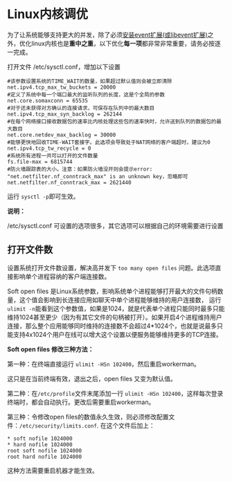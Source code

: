 # Linux内核调优

为了让系统能够支持更大的并发，除了必须[安装event扩展(或libevent扩展)](../install/install.md)之外，优化linux内核也是**重中之重**，以下优化**每一项**都非常非常重要，请务必按逐一完成。

打开文件 /etc/sysctl.conf，增加以下设置
```
#该参数设置系统的TIME_WAIT的数量，如果超过默认值则会被立即清除
net.ipv4.tcp_max_tw_buckets = 20000
#定义了系统中每一个端口最大的监听队列的长度，这是个全局的参数
net.core.somaxconn = 65535
#对于还未获得对方确认的连接请求，可保存在队列中的最大数目
net.ipv4.tcp_max_syn_backlog = 262144
#在每个网络接口接收数据包的速率比内核处理这些包的速率快时，允许送到队列的数据包的最大数目
net.core.netdev_max_backlog = 30000
#能够更快地回收TIME-WAIT套接字。此选项会导致处于NAT网络的客户端超时，建议为0
net.ipv4.tcp_tw_recycle = 0
#系统所有进程一共可以打开的文件数量
fs.file-max = 6815744
#防火墙跟踪表的大小。注意：如果防火墙没开则会提示error: "net.netfilter.nf_conntrack_max" is an unknown key，忽略即可
net.netfilter.nf_conntrack_max = 2621440
```
运行 ```sysctl -p```即可生效。

**说明：**

/etc/sysctl.conf 可设置的选项很多，其它选项可以根据自己的环境需要进行设置

## 打开文件数

设置系统打开文件数设置，解决高并发下 ```too many open files``` 问题。此选项直接影响单个进程容纳的客户端连接数。

Soft open files 是Linux系统参数，影响系统单个进程能够打开最大的文件句柄数量，这个值会影响到长连接应用如聊天中单个进程能够维持的用户连接数， 运行```ulimit -n```能看到这个参数值，如果是1024，就是代表单个进程只能同时最多只能维持1024甚至更少（因为有其它文件的句柄被打开）。如果开启4个进程维持用户连接，那么整个应用能够同时维持的连接数不会超过4*1024个，也就是说最多只能支持4x1024个用户在线可以增大这个设置以便服务能够维持更多的TCP连接。

**Soft open files 修改三种方法：**

第一种：在终端直接运行 `ulimit -HSn 102400`，然后重启workerman。

这只是在当前终端有效，退出之后，open files 又变为默认值。

第二种：在`/etc/profile`文件末尾添加一行 `ulimit -HSn 102400`，这样每次登录终端时，都会自动执行。更改后需要重启workerman。

第三种：令修改open files的数值永久生效，则必须修改配置文件：`/etc/security/limits.conf`. 在这个文件后加上：

```
* soft nofile 1024000
* hard nofile 1024000
root soft nofile 1024000
root hard nofile 1024000
```

这种方法需要重启机器才能生效。

